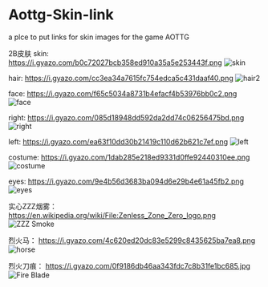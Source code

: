 # Aottg-Skin-link
a plce to put links for skin images for the game AOTTG

2B皮肤
skin:
https://i.gyazo.com/b0c72027bcb358ed910a35a5e253443f.png
![skin](https://github.com/user-attachments/assets/621995c2-70dd-49ae-aa77-5897c2a86fd8)


hair:
https://i.gyazo.com/cc3ea34a7615fc754edca5c431daaf40.png
![hair2](https://github.com/user-attachments/assets/92d617fd-15ca-4dbe-9f8c-50c87d25be96)


face:
https://i.gyazo.com/f65c5034a8731b4efacf4b53976bb0c2.png
![face](https://github.com/user-attachments/assets/516f76c3-db49-472f-bae1-adccb6e039ab)


right:
https://i.gyazo.com/085d18948dd592da2dd74c06256475bd.png
![right](https://github.com/user-attachments/assets/271011b3-58cf-4139-b0f9-0f1df40445c9)


left:
https://i.gyazo.com/ea63f10dd30b21419c110d62b621c7ef.png
![left](https://github.com/user-attachments/assets/1852c5da-9eeb-4819-9217-e246eba2f365)


costume:
https://i.gyazo.com/1dab285e218ed9331d0ffe92440310ee.png
![costume](https://github.com/user-attachments/assets/6849ace5-8e9b-4435-8df4-26f1a61fcea3)


eyes:
https://i.gyazo.com/9e4b56d3683ba094d6e29b4e61a45fb2.png
![eyes](https://github.com/user-attachments/assets/0df04c4a-dc64-4bbb-b357-8b447a4f28c9)



实心ZZZ烟雾：
https://en.wikipedia.org/wiki/File:Zenless_Zone_Zero_logo.png
![ZZZ Smoke](https://github.com/user-attachments/assets/68fa193f-589b-4204-9c55-7d5b25c1c606)


烈火马：
https://i.gyazo.com/4c620ed20dc83e5299c8435625ba7ea8.png
![horse](https://github.com/user-attachments/assets/9c20aedf-44f0-4f56-8ad4-b138ac33a435)


烈火刀痕：
https://i.gyazo.com/0f9186db46aa343fdc7c8b31fe1bc685.jpg
![Fire Blade](https://github.com/user-attachments/assets/caf5f3a2-c148-4b8a-9042-340ef9443c93)




